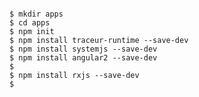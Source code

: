 <pre><code>
$ mkdir apps
$ cd apps
$ npm init
$ npm install traceur-runtime --save-dev
$ npm install systemjs --save-dev
$ npm install angular2 --save-dev
$ 
$ npm install rxjs --save-dev
$ 
</code></pre>